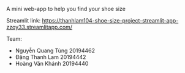 A mini web-app to help you find your shoe size

Streamlit link: https://thanhlam104-shoe-size-project-streamlit-app-zzoy33.streamlitapp.com/

Team:
- Nguyễn Quang Tùng 20194462
- Đặng Thanh Lam 20194442
- Hoàng Văn Khánh 20194440
